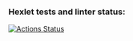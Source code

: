 ### Hexlet tests and linter status:
[![Actions Status](https://github.com/Vyacheslav-Matyushin/frontend-project-44/actions/workflows/hexlet-check.yml/badge.svg)](https://github.com/Vyacheslav-Matyushin/frontend-project-44/actions)